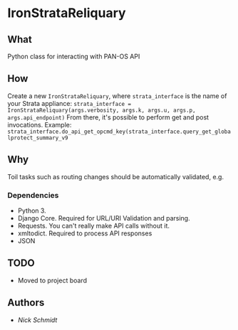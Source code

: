 # IronStrataReliquary

## What

Python class for interacting with PAN-OS API

## How

Create a new `IronStrataReliquary`, where `strata_interface` is the name of your Strata appliance:
`strata_interface = IronStrataReliquary(args.verbosity, args.k, args.u, args.p, args.api_endpoint)`
From there, it's possible to perform get and post invocations. Example:
`strata_interface.do_api_get_opcmd_key(strata_interface.query_get_globalprotect_summary_v9`

## Why

Toil tasks such as routing changes should be automatically validated, e.g.

### Dependencies

- Python 3.
- Django Core. Required for URL/URI Validation and parsing.
- Requests. You can't really make API calls without it.
- xmltodict. Required to process API responses
- JSON

## TODO

- Moved to project board

## Authors

- *Nick Schmidt*

